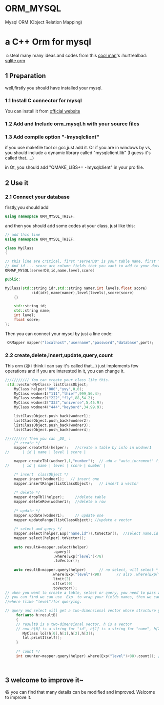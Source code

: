 # ORM_MYSQL
Mysql ORM (Object Relation Mapping)

# a C++ Orm for mysql #
:relaxed:steal many many ideas and codes from this [cool man](https://github.com/BOT-Man-JL/ )'s :hurtrealbad: [sqlite orm](https://github.com/BOT-Man-JL/ORM-Lite)

## 1 Preparation  ##
well,firstly you should have installed your mysql.

### 1.1 Install C connector for mysql  ###
You can install it from [ official website](https://dev.mysql.com/downloads/connector/c/) 

### 1.2 Add and Include orm_mysql.h with your source files ###

### 1.3 Add compile option "-lmysqlclient" ###
if you use makefile tool or gcc,just add it. Or if you are in windows by vs, you should include a dynamic library called "mysqlclient.lib" (I guess it's called that.....)

in Qt, you should add "QMAKE_LIBS+= -lmysqlclient" in your pro file.


## 2 Use it  ##
### 2.1 Connect your database ###
firstly,you should add

```C++
using namespace ORM_MYSQL_THIEF;
```
and then you should add some codes at your class, just like this:

```C++
// add this line 
using namespace ORM_MYSQL_THIEF;

class MyClass
{

// this line are critical, first "serverDB" is your table name, first "id" will be your primary key if you don't want to pass another primary key.
// And id ... score are column fields that you want to add to your database
ORMAP_MYSQL(serverDB,id,name,level,score)

public:

MyClass(std::string idr,std::string namer,int levels,float score)
            :id(idr),name(namer),level(levels),score(score)
    {}

    std::string id;
    std::string name;
    int level;
    float score;
};
```

Then you can connect your mysql by just a line code:

```C++
 ORMapper mapper("localhost","username","password","database",port);
```



### 2.2 create,delete,insert,update,query,count ###
This orm (:laughing: i think i can say it's called that...) just implements few operations and if you are interested in it, you can change it.

```c++
/////////// You can create your class like this.
 std::vector<MyClass> listClassObject;
    MyClass helper("000","yyy",0,0);
    MyClass wodner1("111","thief",999,56.4);
    MyClass wodner2("222","fly",88,54.2);
    MyClass wodner3("333","universe",5,45.9);
    MyClass wodner4("444","keybord",34,99.9);

    listClassObject.push_back(wodner1);
    listClassObject.push_back(wodner2);
    listClassObject.push_back(wodner3);
    listClassObject.push_back(wodner4);

////////// Then you can _DO_ :
    /* create */
    mapper.createTbl(helper);   //create a table by info in wodner1
//      | id | name | level | score |

    mapper.createTbl(wodner1,1,"number");  // add a "auto_increment" field "number" to your table
//      | id | name | level | score | number |   

    /* insert  classObject */
    mapper.insert(wodner1);   // insert one 
    mapper.insertRange(listClassObject);   // insert a vector
        
    /* delete */
    mapper.dropTbl(helper);     //delete table
    mapper.deleteRow(wodner1);  //delete a row
    
    /* update */
    mapper.update(wodner1);     // update one 
    mapper.updateRange(listClassObject); //update a vector
    
    /* select and query */
    mapper.select(helper,Exp("name,id")).toVector();  //select name,id 
    mapper.select(helper).toVector();
        
    auto resultA=mapper.select(helper) 
                      .query()
                      .where(Exp("level")<78)
                      .toVector();
                      
    auto resultB=mapper.query(helper)      // no select, will select *
                     .where(Exp("level")<90)       // also .where(Exp("name")=="thief")
                     .limit(2)
                     .offset(0)
                     .toVector();
// when you want to create a table, select or query, you need to pass a "helper" classObject.
// you can find we can use _Exp_ to wrap your fields names, then we can create select fields (like "name,id")
//where (like "level")for querying.

// query and select will get a two-dimensional vector whose structure you can get value like this:
     for(auto h:resultB)
     {
     // resultB is a two-dimensional vector, h is a vector
     // now h[0] is a string for "id", h[1] is a string for "name", h[2] is a int for "level", h[3] is a float for "score"
        MyClass lol(h[0],h[1],h[2],h[3]);
        lol.printItself();
     }
        
     /* count */
     int counter=mapper.query(helper).where(Exp("level")<88).count(); // return a number for your query

    
```

## 3 welcome to improve it~ ##
:laughing: you can find that many details can be modified and improved. Welcome to  improve it.
